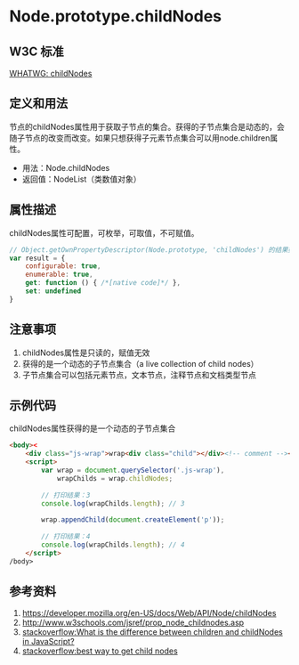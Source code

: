 # Node.prototype.childNodes

## W3C 标准
[WHATWG: childNodes](https://dom.spec.whatwg.org/#dom-node-childnodes)

## 定义和用法
节点的childNodes属性用于获取子节点的集合。获得的子节点集合是动态的，会随子节点的改变而改变。如果只想获得子元素节点集合可以用node.children属性。

- 用法：Node.childNodes
- 返回值：NodeList（类数值对象）

## 属性描述
childNodes属性可配置，可枚举，可取值，不可赋值。
```javascript
// Object.getOwnPropertyDescriptor(Node.prototype, 'childNodes') 的结果如下：
var result = {
    configurable: true,
    enumerable: true,
    get: function () { /*[native code]*/ },
    set: undefined
}
```

## 注意事项
1. childNodes属性是只读的，赋值无效
2. 获得的是一个动态的子节点集合（a live collection of child nodes）
3. 子节点集合可以包括元素节点，文本节点，注释节点和文档类型节点

## 示例代码
childNodes属性获得的是一个动态的子节点集合
```html
<body><
    <div class="js-wrap">wrap<div class="child"></div><!-- comment --></div>
    <script>
        var wrap = document.querySelector('.js-wrap'),
            wrapChilds = wrap.childNodes;
            
        // 打印结果：3
        console.log(wrapChilds.length); // 3
    
        wrap.appendChild(document.createElement('p'));
    
        // 打印结果：4
        console.log(wrapChilds.length); // 4
    </script>
/body>
```

## 参考资料
1. https://developer.mozilla.org/en-US/docs/Web/API/Node/childNodes
2. http://www.w3schools.com/jsref/prop_node_childnodes.asp
3. [stackoverflow:What is the difference between children and childNodes in JavaScript?](http://stackoverflow.com/questions/7935689/what-is-the-difference-between-children-and-childnodes-in-javascript)
4. [stackoverflow:best way to get child nodes](http://stackoverflow.com/questions/10381296/best-way-to-get-child-nodes)
